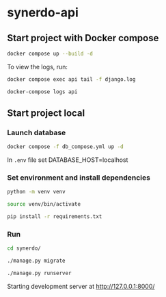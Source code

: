 # synerdo-api

## Start project with Docker compose

```bash
docker compose up --build -d
```

To view the logs, run:
```bash
docker compose exec api tail -f django.log
```
```bash
docker-compose logs api
```

## Start project local

### Launch database
```bash
docker compose -f db_compose.yml up -d
```
In `.env` file set DATABASE_HOST=localhost

### Set environment and install dependencies
```bash
python -m venv venv
```

```bash
source venv/bin/activate
```

```bash
pip install -r requirements.txt
```

### Run

```bash
cd synerdo/
```

```bash
./manage.py migrate
```

```bash
./manage.py runserver
```

Starting development server at http://127.0.0.1:8000/
